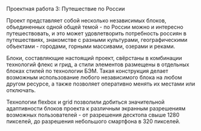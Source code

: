 Проектная работа 3: Путешествие по России

Проект представляет собой несколько независимых блоков, объединенных одной общей темой - по России можно и интересно путешествовать, и это может удовлетворить
потребность россиян в путешествиях, знакомстве с разными культурами, географическими объектами - городами, горными массивами, озерами и реками.

Блоки, составляющие настоящий проект, свёрстаны в комбинации технологий флекс и грид, а стили элементов размещены в отдельных блоках стилей по технологии БЭМ. Такая конструкция
делает возможным использование любого независимого блока на любом другом ресурсе, а также позволяет оперативно менять их местами или отключать.

Технологии flexbox и grid позволили добиться значительной адаптивности блоков проекта к различным экранным разрешениям возможных пользователей - от разрешения десктопа свыше 1280 пикселей,
до разрешения небольшого смартфона в 320 пикселей.


